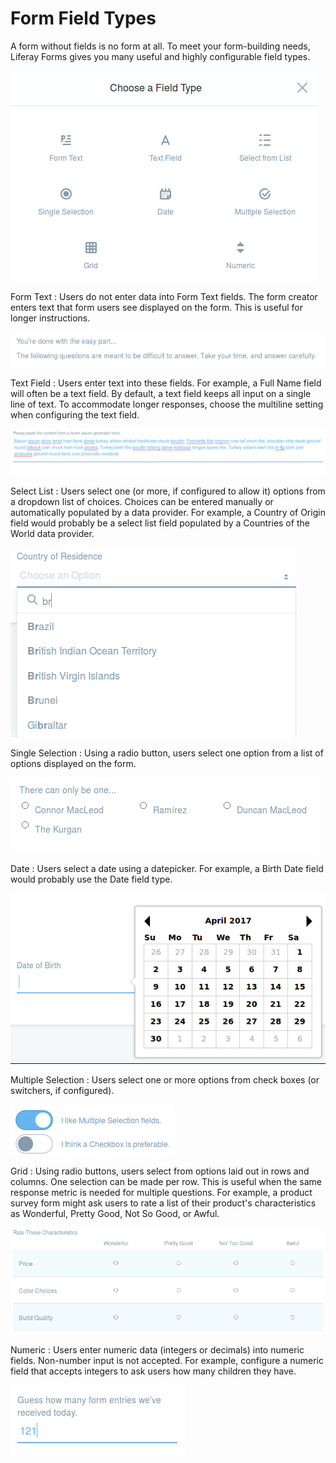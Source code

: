 # Form Field Types [](id=form-field-types)

A form without fields is no form at all. To meet your form-building needs,
Liferay Forms gives you many useful and highly configurable field types.

![Figure 1: Out of the box form field types.](../images/forms-field-types.png)

Form Text
: Users do not enter data into Form Text fields. The form creator enters text
that form users see displayed on the form. This is useful for longer
instructions.

![Figure 2: A form text field.](../images/forms-form-text.png)

Text Field
: Users enter text into these fields. For example, a Full Name field will often
be a text field. By default, a text field keeps all input on a single line of
text. To accommodate longer responses, choose the multiline setting when
configuring the text field.

![Figure 3: A multiline text form.](../images/forms-multiline.png)

Select List
: Users select one (or more, if configured to allow it) options from a dropdown
list of choices. Choices can be entered manually or automatically populated by a
data provider. For example, a Country of Origin field would probably be a select
list field populated by a Countries of the World data provider. 

![Figure 4: A select list field.](../images/forms-select-list.png)

Single Selection
: Using a radio button, users select one option from a list of options displayed
on the form. 

![Figure 5: A single selection field.](../images/forms-single-selection.png)

Date
: Users select a date using a datepicker. For example, a Birth Date field would
probably use the Date field type.

![Figure 6: A date field.](../images/forms-date.png)

Multiple Selection
: Users select one or more options from check boxes (or switchers, if
configured).

![Figure 7: A multiple selection field using a switcher.](../images/forms-switcher.png)

Grid
: Using radio buttons, users select from options laid out in rows and columns.
One selection can be made per row. This is useful when the same response metric
is needed for multiple questions. For example, a product survey form might ask
users to rate a list of their product's characteristics as Wonderful, Pretty
Good, Not So Good, or Awful.

![Figure 8: A grid field.](../images/forms-grid.png)

Numeric
: Users enter numeric data (integers or decimals) into numeric fields.
Non-number input is not accepted. For example, configure a numeric field that
accepts integers to ask users how many children they have.

![Figure 9: A numeric field.](../images/forms-numeric.png)

